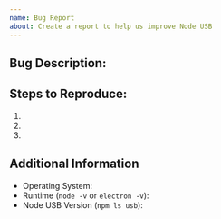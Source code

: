 ```yaml
---
name: Bug Report
about: Create a report to help us improve Node USB
---
```


<!-- Please provide a detailed description of the bug. -->
## Bug Description:

<!-- Please provide clear steps to reproduce the bug, using a small Node.js script if possible. -->
## Steps to Reproduce:
1.
2.
3.

<!-- Please provide any additional information available. -->
<!-- Additional information can be in the form of logs, screenshots, screencasts. -->
<!-- If possible, help to bisect the issue by outlining versions the issue didn't occur in. -->
## Additional Information
- Operating System: <!-- example: Ubuntu 16.04, Windows 10, macOS Big Sur -->
- Runtime (`node -v` or `electron -v`):
- Node USB Version (`npm ls usb`):
